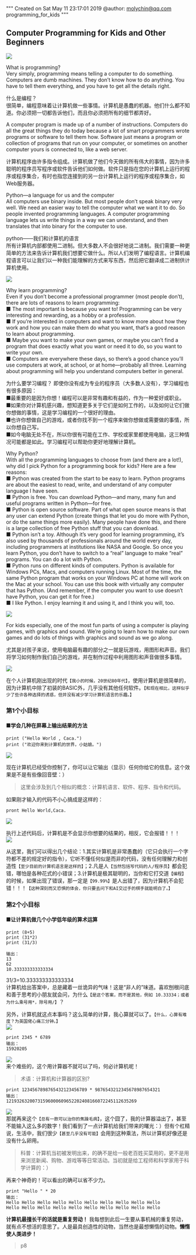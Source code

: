 """
Created on Sat May 11 23:17:01 2019
@author: molychin@qq.com
programming_for_kids
"""

## Computer Programming for Kids and Other Beginners
![](res/23-18-46.png)

What is programming?  
Very simply, programming means telling a computer to do something. Computers are dumb machines. They don’t know how to do anything. You have to tell them everything, and you have to get all the details right.

什么是编程？  
很简单，编程意味着让计算机做一些事情。计算机是愚蠢的机器。他们什么都不知道。你必须把一切都告诉他们，而且你必须把所有的细节都弄好。

A computer program is made up of a number of instructions. Computers do all the great things they do today because a lot of smart programmers wrote programs or software to tell them how. Software just means a program or collection of programs that run on your computer, or sometimes on another computer yours is connected to, like a web server.

计算机程序由许多指令组成。计算机做了他们今天做的所有伟大的事情，因为许多聪明的程序员写程序或软件告诉他们如何做。软件只是指在您的计算机上运行的程序或程序集合，有时也指您连接到的另一台计算机上运行的程序或程序集合，如Web服务器。

Python—a language for us and the computer  
All computers use binary inside. But most people don’t speak binary very well. We need an easier way to tell the computer what we want it to do. So people invented programming languages. A computer programming language lets us write things in a way we can understand, and then translates that into binary for the computer to use.

python——我们和计算机的语言  
所有计算机内部都使用二进制。但大多数人不会很好地说二进制。我们需要一种更简单的方法来告诉计算机我们想要它做什么。所以人们发明了编程语言。计算机编程语言可以让我们以一种我们能理解的方式来写东西，然后把它翻译成二进制供计算机使用。

![](res/23-26-13.png)

Why learn programming?  
Even if you don’t become a professional programmer (most people don’t), there are lots of reasons to learn programming:  
■ The most important is because you want to! Programming can be very interesting and rewarding, as a hobby or a profession.  
■ If you’re interested in computers and want to know more about how they work and how you can make them do what you want, that’s a good reason to learn about programming.  
■ Maybe you want to make your own games, or maybe you can’t find a program that does exactly what you want or need it to do, so you want to write your own.  
■ Computers are everywhere these days, so there’s a good chance you’ll use computers at work, at school, or at home—probably all three. Learning about programming will help you understand computers better in general.

为什么要学习编程？
即使你没有成为专业的程序员（大多数人没有），学习编程也有很多原因：  
■最重要的是因为你想！编程可以是非常有趣和有益的，作为一种爱好或职业。  
■如果你对计算机感兴趣，想知道更多关于它们是如何工作的，以及如何让它们做你想做的事情，这是学习编程的一个很好的理由。  
■也许你想做自己的游戏，或者你找不到一个程序来做你想做或需要做的事情，所以你想自己写。  
■如今电脑无处不在，所以你很有可能在工作、学校或家里都使用电脑，这三种情况可能都是如此。学习编程可以帮助你更好地理解计算机。

Why Python?  
With all the programming languages to choose from (and there are a lot!), why did I pick Python for a programming book for kids? Here are a few reasons:  
■ Python was created from the start to be easy to learn. Python programs are about the easiest to read, write, and understand of any computer language I have seen.  
■ Python is free. You can download Python—and many, many fun and useful programs written in Python—for free.  
■ Python is open source software. Part of what open source means is that any user can extend Python (create things that let you do more with Python, or do the same things more easily). Many people have done this, and there is a large collection of free Python stuff that you can download.  
■ Python isn’t a toy. Although it’s very good for learning programming, it’s also used by thousands of professionals around the world every day, including programmers at institutions like NASA and Google. So once you learn Python, you don’t have to switch to a “real” language to make “real” programs. You can do a lot with Python.  
■ Python runs on different kinds of computers. Python is available for Windows PCs, Macs, and computers running Linux. Most of the time, the same Python program that works on your Windows PC at home will work on the Mac at your school. You can use this book with virtually any computer that has Python. (And remember, if the computer you want to use doesn’t have Python, you can get it for free.)  
■ I like Python. I enjoy learning it and using it, and I think you will, too.

![](res/23-38-54.png)

For kids especially, one of the most fun parts of using a computer is playing games, with graphics and sound. We’re going to learn how to make our own games and do lots of things with graphics and sound as we go along.

尤其是对孩子来说，使用电脑最有趣的部分之一就是玩游戏，用图形和声音。我们将学习如何制作我们自己的游戏，并在制作过程中利用图形和声音做很多事情。

![](res/23-45-30.png)

在个人计算机刚出现的时代`【我小的时候，20世纪80年代】`，使用计算机是很简单的，因为计算机中除了初装的BASIC外，几乎没有其他任何软件。`【和现在相比，这样似乎少了些许各种选择的诱惑，但并没有减少学习计算机语言的乐趣。】`

### 第1个小目标
#### ■学会几种在屏幕上输出结果的方法
```
print ("Hello World , Caca.")  
print ("欢迎你来到计算机的世界，小姑娘。")
```

![](res/0-14-58.png)

现在计算机已经受你控制了，你可以让它输出（显示）任何你给它的信息。这个效果是不是有些像回音壁：）  
> 这里会涉及到几个相似的概念：计算机语言、软件、程序、指令和代码。

如果刚才输入的代码不小心搞成是这样的：
```
pront Hello World,Caca.
```
![](res/0-45-54.png)

执行上述代码后，计算机是不会显示你想要的结果的，相反，它会报错！！！  
![](res/0-57-10.png)

从这里，我们可以得出几个结论：1.其实计算机是非常愚蠢的（它只会执行一个字符都不差的规定好的指令），它听不懂任何似是而非的代码，没有任何理解力和创造性`【至少目前的计算机语言是这样的】`；2.凡是人`【当然包括写代码的人/程序员】`都会犯错，哪怕是各种花式的小错误；3.计算机是极其聪明的，当你和它打交道`【编程】`的时候，如果出现了错误，那一定是`【99.99%】`是人出错了，因为计算机不会犯错！！！`【这种深刻而又恐惧的体会，你只要去问下和AI交过手的棋手就能明白了。】`

### 第2个小目标  
#### ■让计算机做几个小学低年级的算术运算
```
print (8+5)
print (31*2)
print (31/3)

输出：
13
62
10.333333333333334
```
31/3=10.333333333333334   
计算机给出答案中，总是藏着一丝诡异的气味！这是“非人的”味道。喜欢刨根问底和善于思考的小朋友就会问，为什么`【是这个答案，而不是其他，例如 10.33334；或者为什么乘号用*，除号用/】`？

另外，计算机就这点本事吗？这么简单的计算，我心算就可以了。`【什么，心算有难度？为英国佬心痛三分钟。】`  
![](res/1-06-53.png)

```
print 2345 * 6789
输出：
15920205
```
![](res/2019-5-12-1-07-22.png)  
来个难些的，这个用计算器不就可以了吗，何必计算机呢！  
> 术语：计算机和计算器的区别?

```
print 1234567898765432123456789 * 9876543212345678987654321
输出：
12193263200731596000609652202408166072245112635269
```
![](res/2019-5-12-1-14-21.png)  
那就再来这个`【总有一款可以治你的焦躁毛病】`，这个囧了，我的计算器溢出了，甚至不能输入这么多的数字！我们看到了一点计算机给我们带来的曙光：）但有个杠精说，生活中，我们很少`【甚至几乎没有可能】`会用到这种乘法，所以计算机好像还是没有什么卵用。  
> 科普：计算机当初被发明出来，的确不是给一般老百姓买菜用的，更不是用来浏览新闻、购物、游戏等等日常活动。当初就是给工程师和科学家用于科学计算的：）

再来个神奇的！可以看出的确可以省不少力。
```
print "Hello " * 20
输出：
Hello Hello Hello Hello Hello Hello Hello Hello Hello Hello
Hello Hello Hello Hello Hello Hello Hello Hello Hello Hello
```

**计算机最擅长干的活就是重复劳动！** 我每想到此后一生要从事机械的重复劳动，就有点不想活的意思了。人是最具创造性的动物，当然也是最想懒惰的动物。**懒惰使人类进步！**  


> p8
